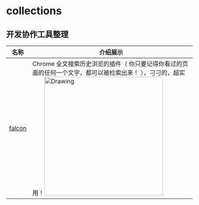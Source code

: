 # collections
## 开发协作工具整理

名称  | 介绍展示
:---: | --- 
[falcon](https://github.com/lengstrom/falcon)  |  Chrome 全文搜索历史浏览的插件（ 你只要记得你看过的页面的任何一个文字，都可以被检索出来！ ），刁刁的，超实用！<img src="http://img.gank.io/9f961f57-8af7-4e6f-b6b1-c454d8c12f4c" alt="Drawing" width="320px" />
